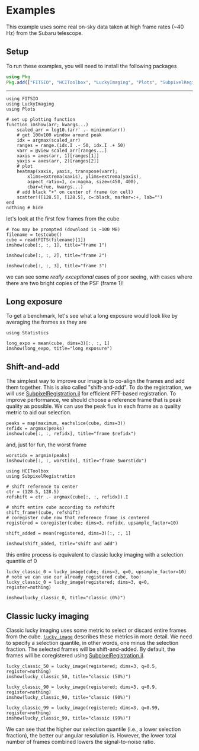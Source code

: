 # Examples

This example uses some real on-sky data taken at high frame rates (~40 Hz) from the Subaru telescope.

## Setup

To run these examples, you will need to install the following packages

```julia
using Pkg
Pkg.add(["FITSIO", "HCIToolbox", "LuckyImaging", "Plots", "SubpixelRegistration"])
```

---

```@example vampires
using FITSIO
using LuckyImaging
using Plots

# set up plotting function
function imshow(arr; kwargs...)
    scaled_arr = log10.(arr' .- minimum(arr))
    # get 100x100 window around peak
    idx = argmax(scaled_arr)
    ranges = range.(idx.I .- 50, idx.I .+ 50)
    varr = @view scaled_arr[ranges...]
    xaxis = axes(arr, 1)[ranges[1]]
    yaxis = axes(arr, 2)[ranges[2]]
    # plot
    heatmap(xaxis, yaxis, transpose(varr);
        xlims=extrema(xaxis), ylims=extrema(yaxis),
        aspect_ratio=1, c=:magma, size=(450, 400),
        cbar=true, kwargs...)
    # add black "+" on center of frame (on cell)
    scatter!([128.5], [128.5], c=:black, marker=:+, lab="")
end
nothing # hide
```

let's look at the first few frames from the cube

```@example vampires
# You may be prompted (download is ~100 MB)
filename = testcube()
cube = read(FITS(filename)[1])
imshow(cube[:, :, 1], title="frame 1")
```

```@example vampires
imshow(cube[:, :, 2], title="frame 2")
```

```@example vampires
imshow(cube[:, :, 3], title="frame 3")
```

we can see some *really exceptional* cases of poor seeing, with cases where there are two bright copies of the PSF (frame 1)!

## Long exposure

To get a benchmark, let's see what a long exposure would look like by averaging the frames as they are

```@example vampires
using Statistics

long_expo = mean(cube, dims=3)[:, :, 1]
imshow(long_expo, title="long exposure")
```

## Shift-and-add

The simplest way to improve our image is to co-align the frames and add them together. This is also called "shift-and-add". To do the registration, we will use [SubpixelRegistration.jl](https://github.com/JuliaHCI/SubpixelRegistration.jl) for efficient FFT-based registration. To improve performance, we should choose a reference frame that is peak quality as possible. We can use the peak flux in each frame as a quality metric to aid our selection.

```@example vampires
peaks = map(maximum, eachslice(cube, dims=3))
refidx = argmax(peaks)
imshow(cube[:, :, refidx], title="frame $refidx")
```

and, just for fun, the worst frame

```@example vampires
worstidx = argmin(peaks)
imshow(cube[:, :, worstidx], title="frame $worstidx")
```

```@example vampires
using HCIToolbox
using SubpixelRegistration

# shift reference to center
ctr = (128.5, 128.5)
refshift = ctr .- argmax(cube[:, :, refidx]).I
```

```@example vampires
# shift entire cube according to refshift
shift_frame!(cube, refshift)
# coregister cube now that reference frame is centered
registered = coregister(cube; dims=3, refidx, upsample_factor=10)

shift_added = mean(registered, dims=3)[:, :, 1]

imshow(shift_added, title="shift and add")
```

this entire process is equivalent to classic lucky imaging with a selection quantile of 0

```@example vampires
lucky_classic_0 = lucky_image(cube; dims=3, q=0, upsample_factor=10)
# note we can use our already registered cube, too!
lucky_classic_0 = lucky_image(registered; dims=3, q=0, register=nothing)

imshow(lucky_classic_0, title="classic (0%)")
```

## Classic lucky imaging

Classic lucky imaging uses some metric to select or discard entire frames from the cube. [`lucky_image`](@ref) describes these metrics in more detail. We need to specify a selection quantile, in other words, one minus the selection fraction. The selected frames will be shift-and-added. By default, the frames will be coregistered using [SubpixelRegistration.jl](https://github.com/JuliaHCI/SubpixelRegistration.jl).

```@example vampires
lucky_classic_50 = lucky_image(registered; dims=3, q=0.5, register=nothing)
imshow(lucky_classic_50, title="classic (50%)")
```

```@example vampires
lucky_classic_90 = lucky_image(registered; dims=3, q=0.9, register=nothing)
imshow(lucky_classic_90, title="classic (90%)")
```

```@example vampires
lucky_classic_99 = lucky_image(registered; dims=3, q=0.99, register=nothing)
imshow(lucky_classic_99, title="classic (99%)")
```

We can see that the higher our selection quantile (i.e., a lower selection fraction), the better our angular resolution is. However, the lower total number of frames combined lowers the signal-to-noise ratio.
